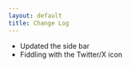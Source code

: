 ```yaml
---
layout: default
title: Change Log
---
```


* Updated the side bar
* Fiddling with the Twitter/X icon